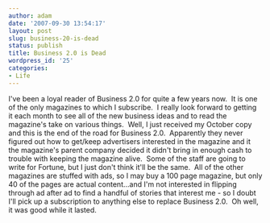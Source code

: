 ```yaml
---
author: adam
date: '2007-09-30 13:54:17'
layout: post
slug: business-20-is-dead
status: publish
title: Business 2.0 is Dead
wordpress_id: '25'
categories:
- Life
---
```


I've been a loyal reader of Business 2.0 for quite a few years now.  It is one
of the only magazines to which I subscribe.  I really look forward to getting
it each month to see all of the new business ideas and to read the magazine's
take on various things.  Well, I just received my October copy and this is the
end of the road for Business 2.0.  Apparently they never figured out how to
get/keep advertisers interested in the magazine and it the magazine's parent
company decided it didn't bring in enough cash to trouble with keeping the
magazine alive.  Some of the staff are going to write for Fortune, but I just
don't think it'll be the same.  All of the other magazines are stuffed with
ads, so I may buy a 100 page magazine, but only 40 of the pages are actual
content...and I'm not interested in flipping through ad after ad to find a
handful of stories that interest me - so I doubt I'll pick up a subscription
to anything else to replace Business 2.0.  Oh well, it was good while it
lasted.

